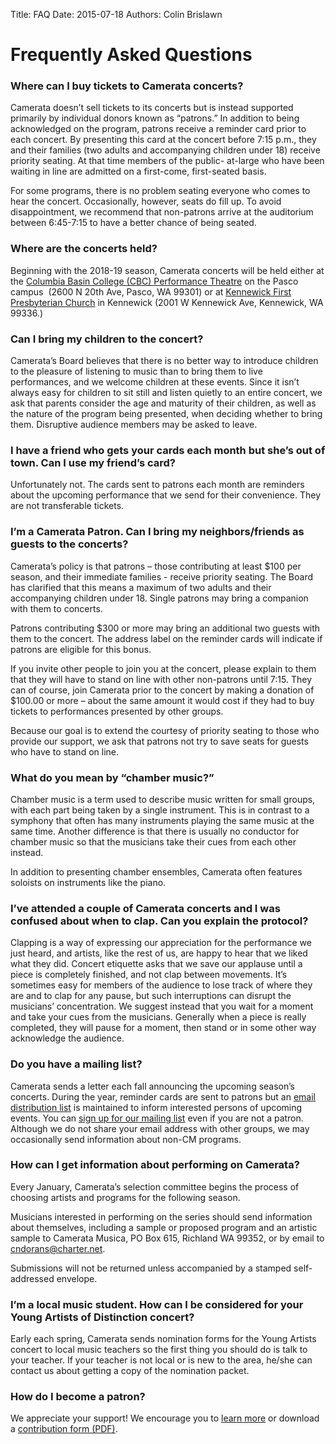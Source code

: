 Title: FAQ
Date: 2015-07-18
Authors: Colin Brislawn

# Frequently Asked Questions

### Where can I buy tickets to Camerata concerts?

Camerata doesn’t sell tickets to its concerts but is instead supported
primarily by individual donors known as “patrons.” In addition to being
acknowledged on the program, patrons receive a reminder card prior
to each concert. By presenting this card at the concert before 7:15
p.m., they and their families (two adults and accompanying children
under 18) receive priority seating. At that time members of the public-
at-large who have been waiting in line are admitted on a first-come,
first-seated basis.

For some programs, there is no problem seating everyone who
comes to hear the concert. Occasionally, however, seats do fill up.
To avoid disappointment, we recommend that non-patrons arrive at
the auditorium between 6:45-7:15 to have a better chance of being
seated.

### Where are the concerts held?

Beginning with the 2018-19 season, Camerata concerts will be held
either at the [Columbia Basin College (CBC) Performance Theatre](https://goo.gl/maps/kNZ4DFSqJUNVorCE6) on
the Pasco campus  (2600 N 20th Ave, Pasco, WA 99301) or at
[Kennewick First Presbyterian Church]((https://goo.gl/maps/quHQSkdBnScDHqh26)) in Kennewick (2001 W
Kennewick Ave, Kennewick, WA 99336.)

### Can I bring my children to the concert?

Camerata’s Board believes that there is no better way to introduce children to the pleasure of listening to music than to bring them to live performances, and we welcome children at these events.  Since it isn’t always easy for children to sit still and listen quietly to an entire concert, we ask that parents consider the age and maturity of their children, as well as the nature of the program being presented, when deciding whether to bring them.  Disruptive audience members may be asked to leave.

### I have a friend who gets your cards each month but she’s out of town. Can I use my friend’s card?

Unfortunately not. The cards sent to patrons each month are reminders about the upcoming performance that we send for their convenience. They are not transferable tickets.

### I’m a Camerata Patron. Can I bring my neighbors/friends as guests to the concerts?

Camerata’s policy is that patrons – those contributing at least $100 per
season, and their immediate families - receive priority seating. The Board has
clarified that this means a maximum of two adults and their accompanying
children under 18. Single patrons may bring a companion with them to
concerts.

Patrons contributing $300 or more may bring an additional two guests with
them to the concert. The address label on the reminder cards will indicate if
patrons are eligible for this bonus.

If you invite other people to join you at the concert, please explain to them
that they will have to stand on line with other non-patrons until 7:15. They can
of course, join Camerata prior to the concert by making a donation of $100.00
or more – about the same amount it would cost if they had to buy tickets to
performances presented by other groups.

Because our goal is to extend the courtesy of priority seating to those who
provide our support, we ask that patrons not try to save seats for guests who
have to stand on line.

### What do you mean by “chamber music?”

Chamber music is a term used to describe music written for small groups, with each part being taken by a single instrument. This is in contrast to a symphony that often has many instruments playing the same music at the same time. Another difference is that there is usually no conductor for chamber music so that the musicians take their cues from each other instead.

In addition to presenting chamber ensembles, Camerata often features soloists on instruments like the piano.

### I’ve attended a couple of Camerata concerts and I was confused about when to clap. Can you explain the protocol?

Clapping is a way of expressing our appreciation for the performance we just heard, and artists, like the rest of us, are happy to hear that we liked what they did. Concert etiquette asks that we save our applause until a piece is completely finished, and not clap between movements. It’s sometimes easy for members of the audience to lose track of where they are and to clap for any pause, but such interruptions can disrupt the musicians’ concentration. We suggest instead that you wait for a moment and take your cues from the musicians. Generally when a piece is really completed, they will pause for a moment, then stand or in some other way acknowledge the audience.

### Do you have a mailing list?

Camerata sends a letter each fall announcing the upcoming season’s concerts. During the year, reminder cards are sent to patrons but an [email distribution list](http://eepurl.com/cD1Zvv) is maintained to inform interested persons of upcoming events. You can [sign up for our mailing list](http://eepurl.com/cD1Zvv) even if you are not a patron. Although we do not share your email address with other groups, we may occasionally send information about non-CM programs.

### How can I get information about performing on Camerata?

Every January, Camerata’s selection committee begins the process of choosing artists and programs for the following season.

Musicians interested in performing on the series should send information about themselves, including a sample or proposed program and an artistic sample to Camerata Musica, PO Box 615, Richland WA 99352, or by email to [cndorans@charter.net](mailto:cndorans@charter.net).

Submissions will not be returned unless accompanied by a stamped self-addressed envelope.

### I’m a local music student. How can I be considered for your Young Artists of Distinction concert?

Early each spring, Camerata sends nomination forms for the Young Artists concert to local music teachers so the first thing you should do is talk to your teacher. If your teacher is not local or is new to the area, he/she can contact us about getting a copy of the nomination packet.

### How do I become a patron?

We appreciate your support! We encourage you to [learn more]({filename}/pages/Supporting.md) or download a [contribution form (PDF)]({static}/images/DonorForm.pdf).
